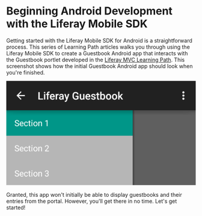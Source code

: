# Beginning Android Development with the Liferay Mobile SDK [](id=beginning-android-development-with-the-liferay-mobile-sdk)

Getting started with the Liferay Mobile SDK for Android is a straightforward
process. This series of Learning Path articles walks you through using the
Liferay Mobile SDK to create a Guestbook Android app that interacts with the
Guestbook portlet developed in the [Liferay MVC Learning Path](/develop/learning-paths/-/knowledge_base/6-2/beginning-liferay-development).
This screenshot shows how the initial Guestbook Android app should look when
you're finished. 

![Figure 1: Your initial Android Guestbook app should look something like this after you create it.](../../images/android-guestbook-first-run.png)

Granted, this app won't initially be able to display guestbooks and their
entries from the portal. However, you'll get there in no time. Let's get
started!

